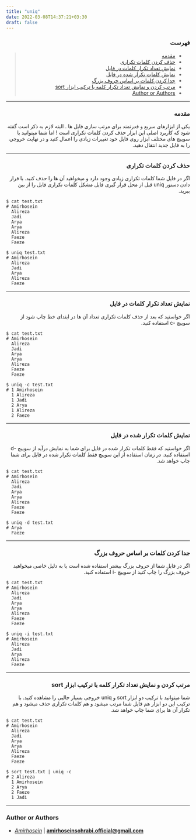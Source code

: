 ```yaml
---
title: "uniq"
date: 2022-03-08T14:37:21+03:30
draft: false
---
```



<div dir='rtl'>

### فهرست

> - [مقدمه](#مقدمه)
> - [حذف کردن کلمات تکراری](#حذف-کردن-کلمات-تکراری)
> - [نمایش تعداد تکرار کلمات در فایل](#نمایش-تعداد-تکرار-کلمات-در-فایل)
> - [نمایش کلمات تکرار شده در فایل](#نمایش-کلمات-تکرار-شده-در-فایل)
> - [جدا کردن کلمات بر اساس حروف بزرگ](#جدا-کردن-کلمات-بر-اساس-حروف-بزرگ)
> - [مرتب کردن و نمایش تعداد تکرار کلمه با ترکیب ابزار sort](#مرتب-کردن-و-نمایش-تعداد-تکرار-کلمه-با-ترکیب-ابزار-sort)
> - [Author or Authors](#author-or-authors)




</div>

---
<div dir='rtl'>

### مقدمه
یکی از ابزارهای سریع و قدرتمند برای مرتب سازی فایل ها . البته لازم به ذکر است گفته شود که کاربرد اصلی این ابزار حذف کردن کلمات تکراری است ! اما شما میتوانید با سوییچ های مختلف ابزار روی فایل خود تغییرات زیادی را اعمال کنید و در نهایت خروجی را به فایل جدید انتقال دهید.
</div>


---
<div dir='rtl'>

### حذف کردن کلمات تکراری
اگر در فایل شما کلمات تکراری زیادی وجود دارد و میخواهید آن ها را حذف کنید. با قرار دادن دستور uniq قبل از محل قرار گیری فایل مشکل کلمات تکراری فایل را از بین ببرید.
</div>

    $ cat test.txt
    # Amirhosein
      Alireza
      Jadi
      Arya
      Arya
      Alireza
      Faeze
      Faeze
    
    $ uniq test.txt
    # Amirhosein
      Alireza
      Jadi
      Arya
      Alireza
      Faeze
      
---
<div dir='rtl'>

### نمایش تعداد تکرار کلمات در فایل
اگر خواستید که بعد از حذف کلمات تکراری تعداد آن ها در ابتدای خط چاپ شود از سوییچ -c استفاده کنید.
</div>

    $ cat test.txt
    # Amirhosein
      Alireza
      Jadi
      Arya
      Arya
      Alireza
      Faeze
      Faeze

    $ uniq -c test.txt
    # 1 Amirhosein
      1 Alireza
      1 Jadi
      2 Arya
      1 Alireza
      2 Faeze

---
<div dir='rtl'>

### نمایش کلمات تکرار شده در فایل
اگر خواستید که فقط کلمات تکرار شده در فایل برای شما به نمایش درآید از سوییچ -d استفاده کنید.
در زمان استفاده از این سوییچ فقط کلمات تکرار شده در فایل برای شما چاپ خواهد شد.
</div>

    $ cat test.txt
    # Amirhosein
      Alireza
      Jadi
      Arya
      Arya
      Alireza
      Faeze
      Faeze

    $ uniq -d test.txt
    # Arya
      Faeze

---
<div dir='rtl'>

### جدا کردن کلمات بر اساس حروف بزرگ
اگر در فایل شما از حروف بزرگ بیشتر استفاده شده است یا به دلیل خاصی میخواهید حروف بزرگ را چاپ کنید از سوییچ -i استفاده کنید.
</div>

    $ cat test.txt
    # Amirhosein
      Alireza
      Jadi
      Arya
      Arya
      Alireza
      Faeze
      Faeze

    $ uniq -i test.txt
    # Amirhosein
      Alireza
      Jadi
      Arya
      Alireza
      Faeze
     
---
<div dir='rtl'>

### مرتب کردن و نمایش تعداد تکرار کلمه با ترکیب ابزار sort
شما میتوانید با ترکیب دو ابزار sort و uniq خروجی بسیار جالبی را مشاهده کنید.
با ترکیب این دو ابزار هم فایل شما مرتب میشود و هم کلمات تکراری حذف میشود و هم تکرار آن ها برای شما چاپ خواهد شد.
</div>

    $ cat test.txt
    # Amirhosein
      Alireza
      Jadi
      Arya
      Arya
      Alireza
      Faeze
      Faeze

    $ sort test.txt | uniq -c
    # 2 Alireza
      1 Amirhosein
      2 Arya
      2 Faeze
      1 Jadi

---

### Author or Authors

- *[Amirhosein](https://github.com/amirhoseinsb)* | **<amirhoseinsohrabi.official@gmail.com>**


